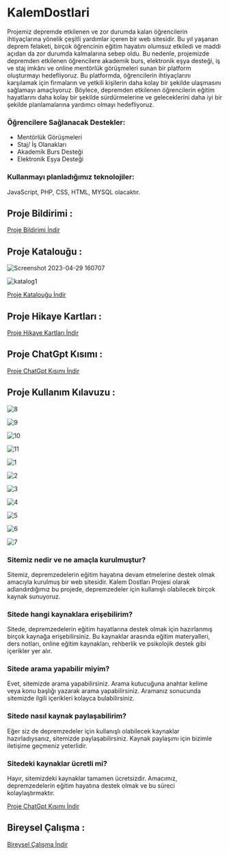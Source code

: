 # KalemDostlari

Projemiz depremde etkilenen ve zor durumda kalan öğrencilerin ihtiyaçlarına yönelik
çeşitli yardımlar içeren bir web sitesidir. Bu yıl yaşanan deprem felaketi, birçok
öğrencinin eğitim hayatını olumsuz etkiledi ve maddi açıdan da zor durumda kalmalarına
sebep oldu. Bu nedenle, projemizde depremden etkilenen öğrencilere akademik burs,
elektronik eşya desteği, iş ve staj imkânı ve online mentörlük görüşmeleri sunan bir 
platform oluşturmayı hedefliyoruz. Bu platformda, öğrencilerin ihtiyaçlarını karşılamak
için firmaların ve yetkili kişilerin daha kolay bir şekilde ulaşmasını sağlamayı amaçlıyoruz.
Böylece, depremden etkilenen öğrencilerin eğitim hayatlarını daha kolay bir şekilde sürdürmelerine
ve geleceklerini daha iyi bir şekilde planlamalarına yardımcı olmayı hedefliyoruz. 

### Öğrencilere Sağlanacak Destekler:

- Mentörlük Görüşmeleri
- Staj/ İş Olanakları
- Akademik Burs Desteği
- Elektronik Eşya Desteği

### Kullanmayı planladığımız teknolojiler:
 
 JavaScript, PHP, CSS, HTML, MYSQL olacaktır.



## Proje Bildirimi : 

[Proje Bildirimi İndir](/1_proje_bildirimi.pdf)


## Proje Katalouğu : 

![Screenshot 2023-04-29 160707](https://user-images.githubusercontent.com/75446834/235304174-a5c64b34-413f-4943-b7f6-229902dbf1ab.png)

![katalog1](https://user-images.githubusercontent.com/75446834/235304475-2c00eefb-0fa2-486e-8de7-512be7dc9b9d.png)


[ Proje Katalouğu  İndir](/2_KalemDostlarıProjeKatalougu.pdf)


## Proje Hikaye Kartları :

[Proje Hikaye Kartları İndir ](/3_HikayeKartları.pdf)


## Proje ChatGpt Kısımı : 

[Proje ChatGpt Kısımı İndir](/4_ChatGpt.pdf)


## Proje Kullanım Kılavuzu : 


![8](https://user-images.githubusercontent.com/75446834/235306598-99d98c7d-1e16-47ba-b934-fdf417663785.png)


![9](https://user-images.githubusercontent.com/75446834/235306603-4a6766f7-6f78-4ec9-b7bf-8d2db9c315e7.png)


![10](https://user-images.githubusercontent.com/75446834/235306607-5ca08e26-e0a2-4aff-8111-d734924f14cb.png)


![11](https://user-images.githubusercontent.com/75446834/235306612-84370065-c41d-4048-b106-e5ceba1ac663.png)


![1](https://user-images.githubusercontent.com/75446834/235306616-7421cd21-027c-40cf-990f-e4cf88df451c.png)


![2](https://user-images.githubusercontent.com/75446834/235306619-79e4bb54-4584-4f5f-9d2b-76cb6552110f.png)


![3](https://user-images.githubusercontent.com/75446834/235306628-1255aed0-5fc1-4e10-bcf8-b7bb3c1f7442.png)


![4](https://user-images.githubusercontent.com/75446834/235306631-0f25d38a-47b5-4d33-b6bc-1a3aa3c825d8.png)


![5](https://user-images.githubusercontent.com/75446834/235306632-7591d231-3ae8-4309-8519-80dd66a37139.png)


![6](https://user-images.githubusercontent.com/75446834/235306633-9d85f770-d082-4d76-a641-c7c3983e6086.png)


![7](https://user-images.githubusercontent.com/75446834/235306634-3b3243e9-29a0-4d63-86a2-bf2739e780dc.png)


### Sitemiz nedir ve ne amaçla kurulmuştur?
Sitemiz, depremzedelerin eğitim hayatına devam etmelerine destek olmak amacıyla
kurulmuş bir web sitesidir. Kalem Dostları Projesi olarak adlandırdığımız bu projede,
depremzedeler için kullanışlı olabilecek birçok kaynak sunuyoruz.


### Sitede hangi kaynaklara erişebilirim?
Sitede, depremzedelerin eğitim hayatlarına destek olmak için hazırlanmış birçok
kaynağa erişebilirsiniz. Bu kaynaklar arasında eğitim materyalleri, ders notları, online
eğitim kaynakları, rehberlik ve psikolojik destek gibi içerikler yer alır.



### Sitede arama yapabilir miyim?
Evet, sitemizde arama yapabilirsiniz. Arama kutucuğuna anahtar kelime veya konu
başlığı yazarak arama yapabilirsiniz. Aramanız sonucunda sitemizde ilgili içerikleri
kolayca bulabilirsiniz.


### Sitede nasıl kaynak paylaşabilirim?
Eğer siz de depremzedeler için kullanışlı olabilecek kaynaklar hazırladıysanız,
sitemizde paylaşabilirsiniz. Kaynak paylaşımı için bizimle iletişime geçmeniz
yeterlidir.


### Sitedeki kaynaklar ücretli mi?
Hayır, sitemizdeki kaynaklar tamamen ücretsizdir. Amacımız, depremzedelerin eğitim
hayatına destek olmak ve bu süreci kolaylaştırmaktır.



[ Proje ChatGpt Kısımı İndir ](/5_KalemDostlarıSiteKullanımKılavuzu.pdf)


## Bireysel Çalışma : 

[Bireysel Çalışma İndir ](/6-Bireysel_çalışma.pdf)
